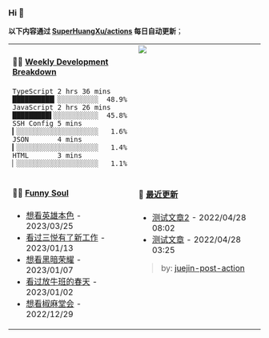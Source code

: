 
### Hi 👋

**以下内容通过 <a href="https://github.com/SuperHuangXu/SuperHuangXu/actions" target="_blank">SuperHuangXu/actions</a> 每日自动更新**；

<table width="800px">
<tr>
<td valign="top" width="50%">

#### 🏊‍♂️ <a href="https://gist.github.com/SuperHuangXu/d3e32e70ad1d22b5a3c5e8fc3c67dcc5" target="_blank">Weekly Development Breakdown</a>

```text
TypeScript 2 hrs 36 mins  ██████████▎░░░░░░░░░░  48.9%
JavaScript 2 hrs 26 mins  █████████▌░░░░░░░░░░░  45.8%
SSH Config 5 mins         ▎░░░░░░░░░░░░░░░░░░░░   1.6%
JSON       4 mins         ▎░░░░░░░░░░░░░░░░░░░░   1.4%
HTML       3 mins         ▏░░░░░░░░░░░░░░░░░░░░   1.1%
```

</td>
<td valign="top" width="50%">
<a href="https://github.com/SuperHuangXu">
  <img align="center" src="https://github-readme-stats.vercel.app/api/top-langs/?username=SuperHuangXu&layout=compact&theme=radical" />
</a>
</td>
</tr>
<tr>
<td valign="top" width="50%">

#### 🤾‍♂️ <a href="https://www.douban.com/people/135404786/" target="_blank">Funny Soul</a>

* <a href='http://movie.douban.com/subject/1297574/' target='_blank'>想看英雄本色</a> - 2023/03/25
* <a href='http://movie.douban.com/subject/35637224/' target='_blank'>看过三悦有了新工作</a> - 2023/01/13
* <a href='http://movie.douban.com/subject/35314632/' target='_blank'>想看黑暗荣耀</a> - 2023/01/07
* <a href='http://movie.douban.com/subject/1291549/' target='_blank'>看过放牛班的春天</a> - 2023/01/02
* <a href='http://movie.douban.com/subject/27305997/' target='_blank'>想看椒麻堂会</a> - 2022/12/29

</td>
<td valign="top" width="50%">

#### 🤾‍ <a href="https://juejin.cn/user/4142615541064046" target="_blank">最近更新</a>
  * <a href='https://juejin.cn/post/7091561831067566117' target='_blank'>测试文章2</a> - 2022/04/28 08:02
* <a href='https://juejin.cn/post/7091490504222703652' target='_blank'>测试文章</a> - 2022/04/28 03:25

> by: [juejin-post-action](https://github.com/SuperHuangXu/juejin-post-action)

</td>
</tr>
</table>
